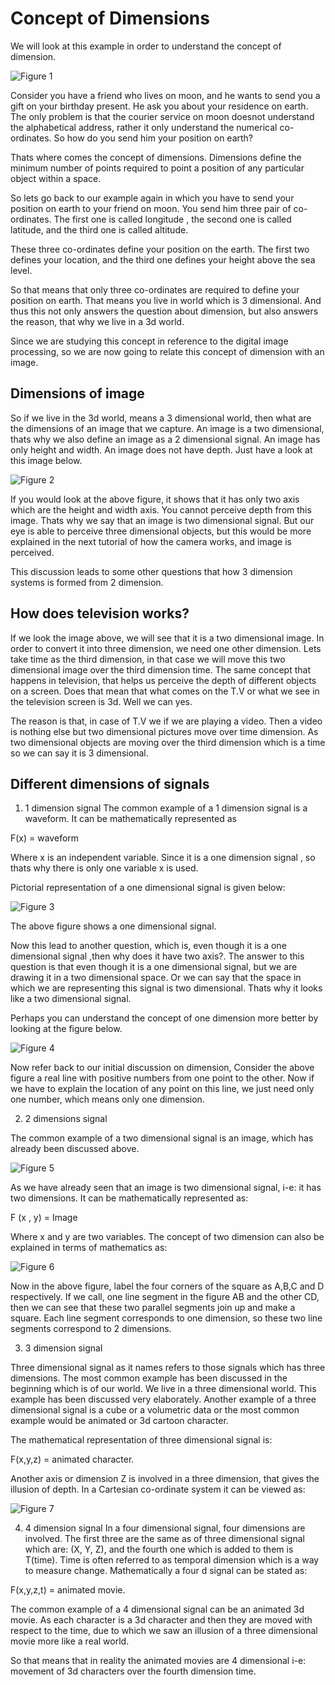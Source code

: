 # Concept of Dimensions

We will look at this example in order to understand the concept of dimension.

![Figure 1](https://github.com/lacie-life/Image-Processing/blob/master/Theory/DIP/6-Concept-of-Dimensions/dimensions.jpg?raw=true)

Consider you have a friend who lives on moon, and he wants to send you a gift on your birthday present. He ask you about your residence on earth. The only problem is that the courier service on moon doesnot understand the alphabetical address, rather it only understand the numerical co-ordinates. So how do you send him your position on earth?

Thats where comes the concept of dimensions. Dimensions define the minimum number of points required to point a position of any particular object within a space.

So lets go back to our example again in which you have to send your position on earth to your friend on moon. You send him three pair of co-ordinates. The first one is called longitude , the second one is called latitude, and the third one is called altitude.

These three co-ordinates define your position on the earth. The first two defines your location, and the third one defines your height above the sea level.

So that means that only three co-ordinates are required to define your position on earth. That means you live in world which is 3 dimensional. And thus this not only answers the question about dimension, but also answers the reason, that why we live in a 3d world.

Since we are studying this concept in reference to the digital image processing, so we are now going to relate this concept of dimension with an image.

## Dimensions of image

So if we live in the 3d world, means a 3 dimensional world, then what are the dimensions of an image that we capture. An image is a two dimensional, thats why we also define an image as a 2 dimensional signal. An image has only height and width. An image does not have depth. Just have a look at this image below.

![Figure 2](https://github.com/lacie-life/Image-Processing/blob/master/Theory/DIP/6-Concept-of-Dimensions/one_dimensions.jpg?raw=true)

If you would look at the above figure, it shows that it has only two axis which are the height and width axis. You cannot perceive depth from this image. Thats why we say that an image is two dimensional signal. But our eye is able to perceive three dimensional objects, but this would be more explained in the next tutorial of how the camera works, and image is perceived.

This discussion leads to some other questions that how 3 dimension systems is formed from 2 dimension.

## How does television works?

If we look the image above, we will see that it is a two dimensional image. In order to convert it into three dimension, we need one other dimension. Lets take time as the third dimension, in that case we will move this two dimensional image over the third dimension time. The same concept that happens in television, that helps us perceive the depth of different objects on a screen. Does that mean that what comes on the T.V or what we see in the television screen is 3d. Well we can yes.

The reason is that, in case of T.V we if we are playing a video. Then a video is nothing else but two dimensional pictures move over time dimension. As two dimensional objects are moving over the third dimension which is a time so we can say it is 3 dimensional.

## Different dimensions of signals

1. 1 dimension signal
The common example of a 1 dimension signal is a waveform. It can be mathematically represented as

F(x) = waveform

Where x is an independent variable. Since it is a one dimension signal , so thats why there is only one variable x is used.

Pictorial representation of a one dimensional signal is given below:

![Figure 3](https://github.com/lacie-life/Image-Processing/blob/master/Theory/DIP/6-Concept-of-Dimensions/1d_signal.jpg?raw=true)

The above figure shows a one dimensional signal.

Now this lead to another question, which is, even though it is a one dimensional signal ,then why does it have two axis?. The answer to this question is that even though it is a one dimensional signal, but we are drawing it in a two dimensional space. Or we can say that the space in which we are representing this signal is two dimensional. Thats why it looks like a two dimensional signal.

Perhaps you can understand the concept of one dimension more better by looking at the figure below.

![Figure 4](https://github.com/lacie-life/Image-Processing/blob/master/Theory/DIP/6-Concept-of-Dimensions/one_dimension_points.jpg?raw=true)

Now refer back to our initial discussion on dimension, Consider the above figure a real line with positive numbers from one point to the other. Now if we have to explain the location of any point on this line, we just need only one number, which means only one dimension.

2. 2 dimensions signal

The common example of a two dimensional signal is an image, which has already been discussed above.

![Figure 5](https://github.com/lacie-life/Image-Processing/blob/master/Theory/DIP/6-Concept-of-Dimensions/two_dimension.jpg?raw=true)

As we have already seen that an image is two dimensional signal, i-e: it has two dimensions. It can be mathematically represented as:

F (x , y) = Image

Where x and y are two variables. The concept of two dimension can also be explained in terms of mathematics as:

![Figure 6](https://github.com/lacie-life/Image-Processing/blob/master/Theory/DIP/6-Concept-of-Dimensions/two_d_points.jpg?raw=true)

Now in the above figure, label the four corners of the square as A,B,C and D respectively. If we call, one line segment in the figure AB and the other CD, then we can see that these two parallel segments join up and make a square. Each line segment corresponds to one dimension, so these two line segments correspond to 2 dimensions.

3. 3 dimension signal

Three dimensional signal as it names refers to those signals which has three dimensions. The most common example has been discussed in the beginning which is of our world. We live in a three dimensional world. This example has been discussed very elaborately. Another example of a three dimensional signal is a cube or a volumetric data or the most common example would be animated or 3d cartoon character.

The mathematical representation of three dimensional signal is:

F(x,y,z) = animated character.

Another axis or dimension Z is involved in a three dimension, that gives the illusion of depth. In a Cartesian co-ordinate system it can be viewed as:

![Figure 7](https://github.com/lacie-life/Image-Processing/blob/master/Theory/DIP/6-Concept-of-Dimensions/3_dimension_signal.jpg?raw=true)

4. 4 dimension signal
In a four dimensional signal, four dimensions are involved. The first three are the same as of three dimensional signal which are: (X, Y, Z), and the fourth one which is added to them is T(time). Time is often referred to as temporal dimension which is a way to measure change. Mathematically a four d signal can be stated as:

F(x,y,z,t) = animated movie.

The common example of a 4 dimensional signal can be an animated 3d movie. As each character is a 3d character and then they are moved with respect to the time, due to which we saw an illusion of a three dimensional movie more like a real world.

So that means that in reality the animated movies are 4 dimensional i-e: movement of 3d characters over the fourth dimension time.

